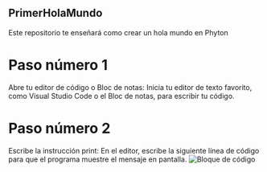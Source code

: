 ## PrimerHolaMundo
Este repositorio te enseñará como crear un hola mundo en Phyton
# Paso número 1
Abre tu editor de código o Bloc de notas: Inicia tu editor de texto favorito, como Visual Studio Code o el Bloc de notas, para escribir tu código.
# Paso número 2
Escribe la instrucción print: En el editor, escribe la siguiente línea de código para que el programa muestre el mensaje en pantalla.
![Bloque de código](principal/PrimerHolaMundo/imágenes/CodPhyHM.png "Imagen del codigo en Phyton")
